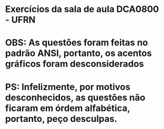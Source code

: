 # Exercícios da sala de aula DCA0800 - UFRN
# OBS: As questões foram feitas no padrão ANSI, portanto, os acentos gráficos foram desconsiderados
# PS: Infelizmente, por motivos desconhecidos, as questões não ficaram em órdem alfabética, portanto, peço desculpas.
